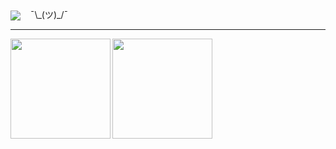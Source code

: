 <img align="center" src="https://komarev.com/ghpvc/?username=Chapuzas-SA&color=blueviolet"> &nbsp;&nbsp;&nbsp;¯\\\_(ツ)\_/¯
<hr />
<a href="https://github.com/Chapuzas-SA">
    <img align="left" height="160em" src="https://github-readme-stats-eight-theta.vercel.app/api?username=Chapuzas-SA&show_icons=true&theme=vue-dark&include_all_commits=true&count_private=false" />
</a> 
<a href="https://github.com/Chapuzas-SA">
  <img align="left" height="160em" src="https://github-readme-stats-eight-theta.vercel.app/api/top-langs/?username=Chapuzas-SA&layout=compact&theme=vue-dark" />
</a>

